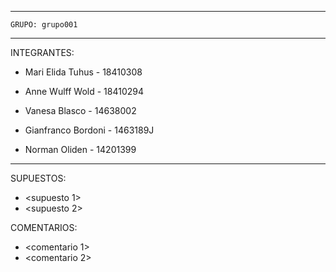 
---
    GRUPO: grupo001
---

INTEGRANTES:

- Mari Elida Tuhus - 18410308

- Anne Wulff Wold - 18410294

- Vanesa Blasco - 14638002

- Gianfranco Bordoni - 1463189J

- Norman Oliden - 14201399

---

SUPUESTOS:

- <supuesto 1>
- <supuesto 2>

COMENTARIOS:

- <comentario 1>
- <comentario 2>